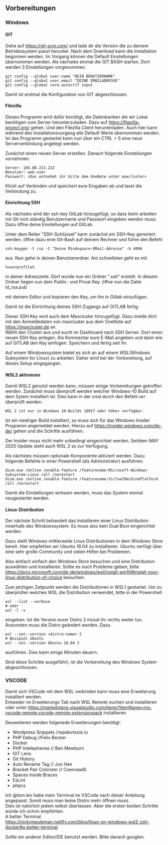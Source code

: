 ## Vorbereitungen  

### Windows
 

#### GIT

Gehe auf <https://git-scm.com/> und lade dir die Version die zu deinem Betriebssystem passt herunter. Nach dem Download kann die Installation begonnen werden. Im Vorgang können die 
Default Einstellungen übernommen werden.
Als nächstes einmal die GIT BASH starten. Dort werden 3 Einstellungen vorgenommen.

    git config --global user.name "DEIN BENUTZERNAME"
    git config --global user.email "DEINE EMAILADRESSE"
    git config --global core.autocrlf input 

Damit ist erstmal die Konfiguration von GIT abgeschlossen.

#### Filezilla

Dieses Programm wird dafür benötigt, die Datenbanken die wir Lokal benötigen vom Server herunterzuladen. Dazu auf <https://filezilla-project.org/> gehen. Und den Filezilla Client herunterladen.
Auch hier kann während des Installationsvorgang alle Default Werte übernommen werden. Ist das Programm gestartet kann nun über ein CTRL + S eine neue Serververbindung angelegt werden.  

Zunächst einen neuen Server erstellen. Danach folgende Einstellungen vornehmen.  

    Server: 185.88.213.222
    Benutzer: web-user
    Passwort: <Das entnehmt ihr bitte dem OneNote unter maxcluster>

Klickt auf Verbinden und speichert eure Eingaben ab und lasst die Verbindung zu.  
  
#### Einrichtung SSH  
Als nächstes wird der ssh-key GitLab hinzugefügt, so dass beim arbeiten mit Git nich ständig Benutzername und Passwort eingeben werden muss. Dazu öffne deine Einstellungen auf GitLab.

Unter dem Reiter "SSH-Schlüssel" kann zunächst ein SSH-Key generiert werden. 
öffne dazu eine Git-Bash auf deinem Rechner und führe den Befehl  

    ssh-keygen -t rsa -C "Deine Mindsquare-EMail-Adresse" -b 4096

aus. Nun gehe in deinen Benutzerordner. Am schnellsten geht es mit
    
    %userprofile%

in deiner Adresszeile. Dort wurde nun ein Ordner ".ssh" erstellt. In diesem Ordner liegen nun dein Public- und Privat Key. öffne nun die Datei
id_rsa.pub

mit deinem Editor und kopieren den Key, um ihn in Gitlab einzufügen.

Damit ist die Einrichtung deines SSH-Zugangs auf GITLAB fertig.  

Dieser SSH Key wird auch dem Maxcluster hinzugefügt. Dazu melde dich mit den Anmeldedaten von maxcluster aus dem OneNote auf <https://maxcluster.de> an.  
Wählt den Cluster aus und sucht im Dashboard nach SSH Server. Dort einen neuen SSH Key anlegen. Als Kommentar eure E-Mail angeben und dann wie auf GITLAB den Key einfügen. Speichern und fertig seit ihr.  


Auf einem Windowssystem bietet es sich an auf einem WSL(Windows Subsystem for Linux) zu arbeiten. Daher wird bei der Vorbereitung, auf dieses Setup eingegangen.

#### WSL2 aktivieren

Damit WSL2 genutzt werden kann, müssen einige Vorbereitungen getroffen werden. Zunächst muss überprüft werden welcher Windows-10 Build auf dem Sytem installiert ist.
Dies kann in der cmd durch den Befehl *ver* überprüft werden.

`WSL 2 ist nur in Windows 10-Builds 18917 oder höher verfügbar.`

Ist ein niedriger Build installiert, so muss sich für das Windows Insider Programm angemeldet werden.
Hierzu auf <https://insider.windows.com/de-de/> gehen und die Schritte ausführen.

Der Insider muss nicht mehr unbedingt eingerichtet werden. Seitdem MAY 2020 Update steht auch WSL 2 so zur Verfügung. 

Als nächstes müssen optionale Komponente aktiviert werden. Dazu folgende Befehle in einer Powershell (als Administrator) ausführen.

    dism.exe /online /enable-feature /featurename:Microsoft-Windows-Subsystem-Linux /all /norestart  
    dism.exe /online /enable-feature /featurename:VirtualMachinePlatform /all /norestart

Damit die Einstellungen wirksam werden, muss das System einmal neugestartet werden.  

#### Linux-Distribution  

Der nächste Schritt behandelt das Installieren einer Linux Distribution innerhalb des Windowssystem. Es muss also kein Dual Boot eingerichtet werden.

Dazu stellt Windows mittlerweile Linux Distributionen in dem Windows Store bereit. Hier empfehlen wir Ubuntu 18.04 zu installieren.
Ubuntu verfügt über eine sehr große Community und vielen Hilfen bei Problemen.  

Also einfach einfach den Windows Store besuchen und eine Distribution auswählen und installieren. Sollte es noch Probleme geben, bitte <https://docs.microsoft.com/de-de/windows/wsl/install-win10#install-your-linux-distribution-of-choice> besuchen.

Zum jetztigen Zeitpunkt werden die Distributionen in WSL1 gestartet. Um zu überprüfen welches WSL die Distribution verwendet, bitte in der Powershell  
  
    wsl --list --verbose
    # oder  
    wsl -l -v  

eingeben. Ist die Version eurer Distro 2 müsst ihr nichts weiter tun.  
Ansonsten muss die Distro geändert werden. Dazu  

    wsl --set--version <distro-name> 2
    # Beispiel Ubuntu
    wsl --set--version Ubuntu-18.04 2 

ausführen. Dies kann einige Minuten dauern.  

Sind diese Schritte ausgeführt, ist die Vorbereitung des Windows System abgeschlossen.  

### VSCODE

Damit sich VSCode mit dem WSL verbinden kann muss eine Erweiterung installiert werden.  
Entweder im Erweiterungs Tab nach WSL Remote suchen und installieren oder unter
<https://marketplace.visualstudio.com/items?itemName=ms-vscode-remote.vscode-remote-extensionpack> installieren. 

Desweiteren werden folgenede Erweiterungen benötigt:  

- Wordpress Snippets //wpdevtools.io
- PHP Debug //Felix Becker
- Docker
- PHP Intelephense // Ben Mewburn
- GIT Lens
- Git History
- Auto Rename Tag // Jun Han
- Bracket Pair Colorizer // CoenraadS
- Spaces Inside Braces
- EsLint
- phpcs

Ich @tom.kin habe mein Terminal im VSCode nach dieser Anleitung angepasst. Somit muss man keine Distro mehr öffnen muss.  
Dies ist natürlich jedem selbst überlassen. Aber die ersten beiden Schritte würde ich schon empfehlen.  
A better Terminal  
<https://nickymeuleman.netlify.com/blog/linux-on-windows-wsl2-zsh-docker#a-better-terminal>

Sollte ein anderer Editor/IDE benutzt werden. Bitte danach googlen.
